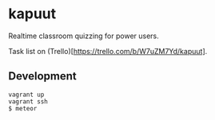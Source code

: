 kapuut
======

Realtime classroom quizzing for power users.

Task list on (Trello)[https://trello.com/b/W7uZM7Yd/kapuut].

Development
-----------

    vagrant up
    vagrant ssh
    $ meteor
